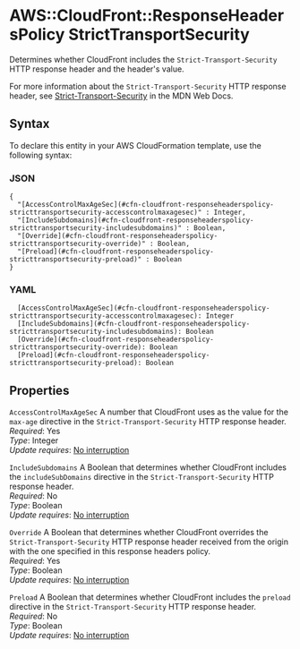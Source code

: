 # AWS::CloudFront::ResponseHeadersPolicy StrictTransportSecurity<a name="aws-properties-cloudfront-responseheaderspolicy-stricttransportsecurity"></a>

Determines whether CloudFront includes the `Strict-Transport-Security` HTTP response header and the header's value\.

For more information about the `Strict-Transport-Security` HTTP response header, see [Strict\-Transport\-Security](https://developer.mozilla.org/en-US/docs/Web/HTTP/Headers/Strict-Transport-Security) in the MDN Web Docs\.

## Syntax<a name="aws-properties-cloudfront-responseheaderspolicy-stricttransportsecurity-syntax"></a>

To declare this entity in your AWS CloudFormation template, use the following syntax:

### JSON<a name="aws-properties-cloudfront-responseheaderspolicy-stricttransportsecurity-syntax.json"></a>

```
{
  "[AccessControlMaxAgeSec](#cfn-cloudfront-responseheaderspolicy-stricttransportsecurity-accesscontrolmaxagesec)" : Integer,
  "[IncludeSubdomains](#cfn-cloudfront-responseheaderspolicy-stricttransportsecurity-includesubdomains)" : Boolean,
  "[Override](#cfn-cloudfront-responseheaderspolicy-stricttransportsecurity-override)" : Boolean,
  "[Preload](#cfn-cloudfront-responseheaderspolicy-stricttransportsecurity-preload)" : Boolean
}
```

### YAML<a name="aws-properties-cloudfront-responseheaderspolicy-stricttransportsecurity-syntax.yaml"></a>

```
  [AccessControlMaxAgeSec](#cfn-cloudfront-responseheaderspolicy-stricttransportsecurity-accesscontrolmaxagesec): Integer
  [IncludeSubdomains](#cfn-cloudfront-responseheaderspolicy-stricttransportsecurity-includesubdomains): Boolean
  [Override](#cfn-cloudfront-responseheaderspolicy-stricttransportsecurity-override): Boolean
  [Preload](#cfn-cloudfront-responseheaderspolicy-stricttransportsecurity-preload): Boolean
```

## Properties<a name="aws-properties-cloudfront-responseheaderspolicy-stricttransportsecurity-properties"></a>

`AccessControlMaxAgeSec`  <a name="cfn-cloudfront-responseheaderspolicy-stricttransportsecurity-accesscontrolmaxagesec"></a>
A number that CloudFront uses as the value for the `max-age` directive in the `Strict-Transport-Security` HTTP response header\.  
*Required*: Yes  
*Type*: Integer  
*Update requires*: [No interruption](https://docs.aws.amazon.com/AWSCloudFormation/latest/UserGuide/using-cfn-updating-stacks-update-behaviors.html#update-no-interrupt)

`IncludeSubdomains`  <a name="cfn-cloudfront-responseheaderspolicy-stricttransportsecurity-includesubdomains"></a>
A Boolean that determines whether CloudFront includes the `includeSubDomains` directive in the `Strict-Transport-Security` HTTP response header\.  
*Required*: No  
*Type*: Boolean  
*Update requires*: [No interruption](https://docs.aws.amazon.com/AWSCloudFormation/latest/UserGuide/using-cfn-updating-stacks-update-behaviors.html#update-no-interrupt)

`Override`  <a name="cfn-cloudfront-responseheaderspolicy-stricttransportsecurity-override"></a>
A Boolean that determines whether CloudFront overrides the `Strict-Transport-Security` HTTP response header received from the origin with the one specified in this response headers policy\.  
*Required*: Yes  
*Type*: Boolean  
*Update requires*: [No interruption](https://docs.aws.amazon.com/AWSCloudFormation/latest/UserGuide/using-cfn-updating-stacks-update-behaviors.html#update-no-interrupt)

`Preload`  <a name="cfn-cloudfront-responseheaderspolicy-stricttransportsecurity-preload"></a>
A Boolean that determines whether CloudFront includes the `preload` directive in the `Strict-Transport-Security` HTTP response header\.  
*Required*: No  
*Type*: Boolean  
*Update requires*: [No interruption](https://docs.aws.amazon.com/AWSCloudFormation/latest/UserGuide/using-cfn-updating-stacks-update-behaviors.html#update-no-interrupt)